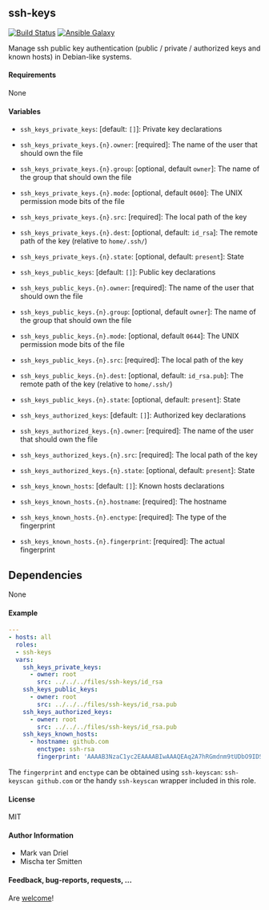 ## ssh-keys

[![Build Status](https://travis-ci.org/Oefenweb/ansible-ssh-keys.svg?branch=master)](https://travis-ci.org/Oefenweb/ansible-ssh-keys) [![Ansible Galaxy](http://img.shields.io/badge/ansible--galaxy-ssh--keys-blue.svg)](https://galaxy.ansible.com/Oefenweb/ssh-keys)

Manage ssh public key authentication (public / private / authorized keys and known hosts) in Debian-like systems.

#### Requirements

None

#### Variables

* `ssh_keys_private_keys`: [default: `[]`]: Private key declarations
* `ssh_keys_private_keys.{n}.owner`: [required]: The name of the user that should own the file
* `ssh_keys_private_keys.{n}.group`: [optional, default `owner`]: The name of the group that should own the file
* `ssh_keys_private_keys.{n}.mode`: [optional, default `0600`]: The UNIX permission mode bits of the file
* `ssh_keys_private_keys.{n}.src`: [required]: The local path of the key
* `ssh_keys_private_keys.{n}.dest`: [optional, default: `id_rsa`]: The remote path of the key (relative to `home/.ssh/`)
* `ssh_keys_private_keys.{n}.state`: [optional, default: `present`]: State

* `ssh_keys_public_keys`: [default: `[]`]: Public key declarations
* `ssh_keys_public_keys.{n}.owner`: [required]: The name of the user that should own the file
* `ssh_keys_public_keys.{n}.group`: [optional, default `owner`]: The name of the group that should own the file
* `ssh_keys_public_keys.{n}.mode`: [optional, default `0644`]: The UNIX permission mode bits of the file
* `ssh_keys_public_keys.{n}.src`: [required]: The local path of the key
* `ssh_keys_public_keys.{n}.dest`: [optional, default: `id_rsa.pub`]: The remote path of the key (relative to `home/.ssh/`)
* `ssh_keys_public_keys.{n}.state`: [optional, default: `present`]: State

* `ssh_keys_authorized_keys`: [default: `[]`]: Authorized key declarations
* `ssh_keys_authorized_keys.{n}.owner`: [required]: The name of the user that should own the file
* `ssh_keys_authorized_keys.{n}.src`: [required]: The local path of the key
* `ssh_keys_authorized_keys.{n}.state`: [optional, default: `present`]: State

* `ssh_keys_known_hosts`: [default: `[]`]: Known hosts declarations
* `ssh_keys_known_hosts.{n}.hostname`: [required]: The hostname
* `ssh_keys_known_hosts.{n}.enctype`: [required]: The type of the fingerprint
* `ssh_keys_known_hosts.{n}.fingerprint`: [required]: The actual fingerprint

## Dependencies

None

#### Example

```yaml
---
- hosts: all
  roles:
  - ssh-keys
  vars:
    ssh_keys_private_keys:
      - owner: root
        src: ../../../files/ssh-keys/id_rsa
    ssh_keys_public_keys:
      - owner: root
        src: ../../../files/ssh-keys/id_rsa.pub
    ssh_keys_authorized_keys:
      - owner: root
        src: ../../../files/ssh-keys/id_rsa.pub
    ssh_keys_known_hosts:
      - hostname: github.com
        enctype: ssh-rsa
        fingerprint: 'AAAAB3NzaC1yc2EAAAABIwAAAQEAq2A7hRGmdnm9tUDbO9IDSwBK6TbQa+PXYPCPy6rbTrTtw7PHkccKrpp0yVhp5HdEIcKr6pLlVDBfOLX9QUsyCOV0wzfjIJNlGEYsdlLJizHhbn2mUjvSAHQqZETYP81eFzLQNnPHt4EVVUh7VfDESU84KezmD5QlWpXLmvU31/yMf+Se8xhHTvKSCZIFImWwoG6mbUoWf9nzpIoaSjB+weqqUUmpaaasXVal72J+UX2B+2RPW3RcT0eOzQgqlJL3RKrTJvdsjE3JEAvGq3lGHSZXy28G3skua2SmVi/w4yCE6gbODqnTWlg7+wC604ydGXA8VJiS5ap43JXiUFFAaQ=='
```

The `fingerprint` and `enctype` can be obtained using `ssh-keyscan`: `ssh-keyscan github.com` or the handy `ssh-keyscan` wrapper included in this role.

#### License

MIT

#### Author Information

* Mark van Driel
* Mischa ter Smitten

#### Feedback, bug-reports, requests, ...

Are [welcome](https://github.com/Oefenweb/ansible-ssh-keys/issues)!
